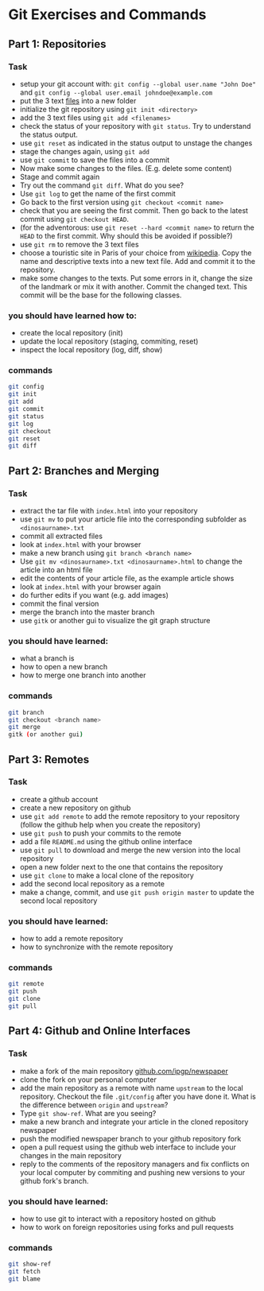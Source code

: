 # Git Exercises and Commands
## Part 1: Repositories
### Task
* setup your git account with:
  `git config --global user.name "John Doe"` and 
  `git config --global user.email johndoe@example.com`
* put the 3 text [files](https://github.com/IPGP/git_class/tree/master/example)
  into a new folder
* initialize the git repository using `git init <directory>`
* add the 3 text files using `git add <filenames>`
* check the status of your repository with `git status`. Try to understand
  the status output.
* use `git reset` as indicated in the status output to unstage the changes
* stage the changes again, using `git add`
* use `git commit` to save the files into a commit
* Now make some changes to the files. (E.g. delete some content)
* Stage and commit again
* Try out the command `git diff`. What do you see?
* Use `git log` to get the name of the first commit
* Go back to the first version using `git checkout <commit name>`
* check that you are seeing the first commit. Then go back to the latest commit
  using `git checkout HEAD`.
* (for the adventorous: use `git reset --hard <commit name>` to return the
  `HEAD` to the first commit. Why should this be avoided if possible?)
* use `git rm` to remove the 3 text files
* choose a touristic site in Paris of your choice from
  [wikipedia](https://en.wikipedia.org/wiki/List_of_tourist_attractions_in_Paris).
  Copy the name and descriptive texts into a new text file.
  Add and commit it to the repository.
* make some changes to the texts. Put some errors in it, change the size
  of the landmark or mix it with another. Commit the changed text. This commit
  will be the base for the following classes.

### you should have learned how to:
* create the local repository (init)
* update the local repository (staging, commiting, reset)
* inspect the local repository (log, diff, show)

### commands
```bash
git config
git init
git add
git commit
git status
git log
git checkout
git reset
git diff
```

## Part 2: Branches and Merging
### Task
* extract the tar file with `index.html` into your repository
* use `git mv` to put your article file into the corresponding subfolder
  as `<dinosaurname>.txt`
* commit all extracted files
* look at `index.html` with your browser
* make a new branch using `git branch <branch name>`
* Use `git mv <dinosaurname>.txt <dinosaurname>.html` to change the article
  into an html file
* edit the contents of your article file, as the example article shows
* look at `index.html` with your browser again
* do further edits if you want (e.g. add images)
* commit the final version
* merge the branch into the master branch
* use `gitk` or another gui to visualize the git graph structure

### you should have learned:
* what a branch is
* how to open a new branch
* how to merge one branch into another

### commands
```bash
git branch
git checkout <branch name>
git merge
gitk (or another gui)
```

## Part 3: Remotes
### Task
* create a github account
* create a new repository on github
* use `git add remote` to add the remote repository to your repository (follow
  the github help when you create the repository)
* use `git push` to push your commits to the remote
* add a file `README.md` using the github online interface
* use `git pull` to download and merge the new version into the local repository
* open a new folder next to the one that contains the repository
* use `git clone` to make a local clone of the repository
* add the second local repository as a remote
* make a change, commit, and use `git push origin master` to update the second
  local repository

### you should have learned:
* how to add a remote repository
* how to synchronize with the remote repository

### commands
```bash
git remote
git push
git clone
git pull
```

## Part 4: Github and Online Interfaces
### Task
* make a fork of the main repository
  [github.com/ipgp/newspaper](https://github.com/ipgp/newspaper)
* clone the fork on your personal computer
* add the main repository as a remote with name `upstream` to the local
  repository. Checkout the file `.git/config` after you have done it. What
  is the difference between `origin` and `upstream`?
* Type `git show-ref`. What are you seeing?
* make a new branch and integrate your article in the cloned repository
  newspaper
* push the modified newspaper branch to your github repository fork
* open a pull request using the github web interface to include your changes
  in the main repository
* reply to the comments of the repository managers and fix conflicts on
  your local computer by commiting and pushing new versions to your github
  fork's branch.

### you should have learned:
* how to use git to interact with a repository hosted on github
* how to work on foreign repositories using forks and pull requests

### commands
```bash
git show-ref
git fetch
git blame
```
